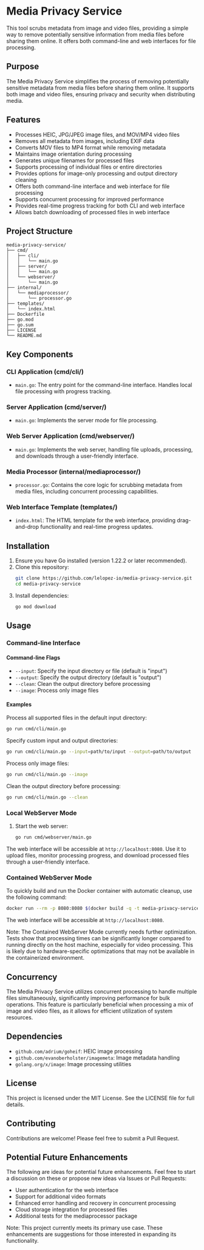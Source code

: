 # Media Privacy Service

This tool scrubs metadata from image and video files, providing a simple way to remove potentially sensitive information from media files before sharing them online. It offers both command-line and web interfaces for file processing.

## Purpose

The Media Privacy Service simplifies the process of removing potentially sensitive metadata from media files before sharing them online. It supports both image and video files, ensuring privacy and security when distributing media.

## Features

-   Processes HEIC, JPG/JPEG image files, and MOV/MP4 video files
-   Removes all metadata from images, including EXIF data
-   Converts MOV files to MP4 format while removing metadata
-   Maintains image orientation during processing
-   Generates unique filenames for processed files
-   Supports processing of individual files or entire directories
-   Provides options for image-only processing and output directory cleaning
-   Offers both command-line interface and web interface for file processing
-   Supports concurrent processing for improved performance
-   Provides real-time progress tracking for both CLI and web interface
-   Allows batch downloading of processed files in web interface

## Project Structure

```
media-privacy-service/
├── cmd/
│   ├── cli/
│   │   └── main.go
│   ├── server/
│   │   └── main.go
│   └── webserver/
│       └── main.go
├── internal/
│   └── mediaprocessor/
│       └── processor.go
├── templates/
│   └── index.html
├── Dockerfile
├── go.mod
├── go.sum
├── LICENSE
└── README.md
```

## Key Components

### CLI Application (cmd/cli/)

-   `main.go`: The entry point for the command-line interface. Handles local file processing with progress tracking.

### Server Application (cmd/server/)

-   `main.go`: Implements the server mode for file processing.

### Web Server Application (cmd/webserver/)

-   `main.go`: Implements the web server, handling file uploads, processing, and downloads through a user-friendly interface.

### Media Processor (internal/mediaprocessor/)

-   `processor.go`: Contains the core logic for scrubbing metadata from media files, including concurrent processing capabilities.

### Web Interface Template (templates/)

-   `index.html`: The HTML template for the web interface, providing drag-and-drop functionality and real-time progress updates.

## Installation

1. Ensure you have Go installed (version 1.22.2 or later recommended).
2. Clone this repository:
    ```sh
    git clone https://github.com/lelopez-io/media-privacy-service.git
    cd media-privacy-service
    ```
3. Install dependencies:
    ```sh
    go mod download
    ```

## Usage

### Command-line Interface

#### Command-line Flags

-   `--input`: Specify the input directory or file (default is "input")
-   `--output`: Specify the output directory (default is "output")
-   `--clean`: Clean the output directory before processing
-   `--image`: Process only image files

#### Examples

Process all supported files in the default input directory:

```sh
go run cmd/cli/main.go
```

Specify custom input and output directories:

```sh
go run cmd/cli/main.go --input=path/to/input --output=path/to/output
```

Process only image files:

```sh
go run cmd/cli/main.go --image
```

Clean the output directory before processing:

```sh
go run cmd/cli/main.go --clean
```

### Local WebServer Mode

1. Start the web server:
    ```sh
    go run cmd/webserver/main.go
    ```

The web interface will be accessible at `http://localhost:8080`. Use it to upload files, monitor processing progress, and download processed files through a user-friendly interface.

### Contained WebServer Mode

To quickly build and run the Docker container with automatic cleanup, use the following command:

```bash
docker run --rm -p 8080:8080 $(docker build -q -t media-privacy-service .)
```

The web interface will be accessible at `http://localhost:8080`.

Note: The Contained WebServer Mode currently needs further optimization. Tests show that processing times can be significantly longer compared to running directly on the host machine, especially for video processing. This is likely due to hardware-specific optimizations that may not be available in the containerized environment.

## Concurrency

The Media Privacy Service utilizes concurrent processing to handle multiple files simultaneously, significantly improving performance for bulk operations. This feature is particularly beneficial when processing a mix of image and video files, as it allows for efficient utilization of system resources.

## Dependencies

-   `github.com/adrium/goheif`: HEIC image processing
-   `github.com/evanoberholster/imagemeta`: Image metadata handling
-   `golang.org/x/image`: Image processing utilities

## License

This project is licensed under the MIT License. See the LICENSE file for full details.

## Contributing

Contributions are welcome! Please feel free to submit a Pull Request.

## Potential Future Enhancements

The following are ideas for potential future enhancements. Feel free to start a discussion on these or propose new ideas via Issues or Pull Requests:

-   User authentication for the web interface
-   Support for additional video formats
-   Enhanced error handling and recovery in concurrent processing
-   Cloud storage integration for processed files
-   Additional tests for the mediaprocessor package

Note: This project currently meets its primary use case. These enhancements are suggestions for those interested in expanding its functionality.
